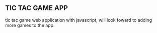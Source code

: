 ## TIC TAC GAME APP

tic tac game web application with javascript, will look foward to adding more games to the app.
